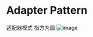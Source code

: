 # Adapter Pattern
适配器模式 指方为圆
![image](https://user-images.githubusercontent.com/104136244/166157580-0be7f50c-d193-4798-8f84-d76e0fd5eb16.png)
